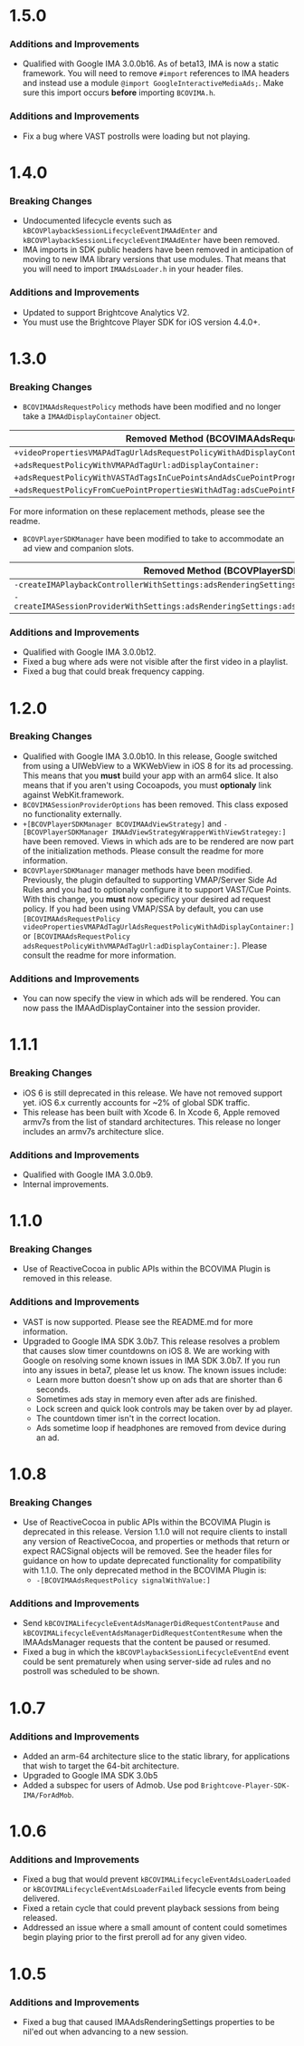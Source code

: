 # 1.5.0
### Additions and Improvements
* Qualified with Google IMA 3.0.0b16. As of beta13, IMA is now a static framework. You will need to remove `#import` references to IMA headers and instead use a module `@import GoogleInteractiveMediaAds;`. Make sure this import occurs **before** importing `BCOVIMA.h`.

### Additions and Improvements
* Fix a bug where VAST postrolls were loading but not playing.

# 1.4.0
### Breaking Changes
* Undocumented lifecycle events such as `kBCOVPlaybackSessionLifecycleEventIMAAdEnter` and `kBCOVPlaybackSessionLifecycleEventIMAAdEnter` have been removed.
* IMA imports in SDK public headers have been removed in anticipation of moving to new IMA library versions that use modules. That means that you will need to import `IMAAdsLoader.h` in your header files.

### Additions and Improvements
* Updated to support Brightcove Analytics V2.
* You must use the Brightcove Player SDK for iOS version 4.4.0+.

# 1.3.0
### Breaking Changes
* `BCOVIMAAdsRequestPolicy` methods have been modified and no longer take a `IMAAdDisplayContainer` object.

| Removed Method (BCOVIMAAdsRequestPolicy)                                                        | Replaced By (BCOVIMAAdsRequestPolicy)                                         |
| ----------------------------------------------------------------------------------------------- | ----------------------------------------------------------------------------- |
| `+videoPropertiesVMAPAdTagUrlAdsRequestPolicyWithAdDisplayContainer:`                           | `+videoPropertiesVMAPAdTagUrlAdsRequestPolicy:`                               |
| `+adsRequestPolicyWithVMAPAdTagUrl:adDisplayContainer:`                                         | `+adsRequestPolicyWithVMAPAdTagUrl:`                                          |
| `+adsRequestPolicyWithVASTAdTagsInCuePointsAndAdsCuePointProgressPolicy:adDisplayContainer:`    | `+adsRequestPolicyWithVASTAdTagsInCuePointsAndAdsCuePointProgressPolicy:`     |
| `+adsRequestPolicyFromCuePointPropertiesWithAdTag:adsCuePointProgressPolicy:adDisplayContainer:`| `+adsRequestPolicyFromCuePointPropertiesWithAdTag:adsCuePointProgressPolicy:` |

For more information on these replacement methods, please see the readme.

* `BCOVPlayerSDKManager` have been modified to take to accommodate an ad view and companion slots.

| Removed Method (BCOVPlayerSDKManager)                                                                  | Replaced By (BCOVPlayerSDKManager)                                                                                                |
| ------------------------------------------------------------------------------------------------------ | --------------------------------------------------------------------------------------------------------------------------------- |
| `-createIMAPlaybackControllerWithSettings:adsRenderingSettings:adsRequestPolicy:viewStrategy:`         | `-createIMAPlaybackControllerWithSettings:adsRenderingSettings:adsRequestPolicy:adContainer:companionSlots:viewStrategy:`         |
| `-createIMASessionProviderWithSettings:adsRenderingSettings:adsRequestPolicy:upstreamSessionProvider:` | `-createIMASessionProviderWithSettings:adsRenderingSettings:adsRequestPolicy:adContainer:companionSlots:upstreamSessionProvider:` |

### Additions and Improvements
* Qualified with Google IMA 3.0.0b12.
* Fixed a bug where ads were not visible after the first video in a playlist.
* Fixed a bug that could break frequency capping.

# 1.2.0
### Breaking Changes
* Qualified with Google IMA 3.0.0b10. In this release, Google switched from using a UIWebView to a WKWebView in iOS 8 for its ad processing. This means that you **must** build your app with an arm64 slice. It also means that if you aren't using Cocoapods, you must **optionaly** link against WebKit.framework.
* `BCOVIMASessionProviderOptions` has been removed. This class exposed no functionality externally.
* `+[BCOVPlayerSDKManager BCOVIMAAdViewStrategy]` and `-[BCOVPlayerSDKManager IMAAdViewStrategyWrapperWithViewStrategey:]` have been removed. Views in which ads are to be rendered are now part of the initialization methods. Please consult the readme for more information.
* `BCOVPlayerSDKManager` manager methods have been modified. Previously, the plugin defaulted to supporting VMAP/Server Side Ad Rules and you had to optionaly configure it to support VAST/Cue Points. With this change, you **must** now specificy your desired ad request policy. If you had been using VMAP/SSA by default, you can use `[BCOVIMAAdsRequestPolicy videoPropertiesVMAPAdTagUrlAdsRequestPolicyWithAdDisplayContainer:]` or `[BCOVIMAAdsRequestPolicy adsRequestPolicyWithVMAPAdTagUrl:adDisplayContainer:]`. Please consult the readme for more information.

### Additions and Improvements
* You can now specify the view in which ads will be rendered. You can now pass the IMAAdDisplayContainer into the session provider.

# 1.1.1
### Breaking Changes
* iOS 6 is still deprecated in this release. We have not removed support yet.  iOS 6.x currently accounts for ~2% of global SDK traffic.
* This release has been built with Xcode 6. In Xcode 6, Apple removed armv7s from the list of standard architectures. This release no longer includes an armv7s architecture slice.

### Additions and Improvements
* Qualified with Google IMA 3.0.0b9.
* Internal improvements.


# 1.1.0

### Breaking Changes
* Use of ReactiveCocoa in public APIs within the BCOVIMA Plugin is removed in this release.

### Additions and Improvements
* VAST is now supported. Please see the README.md for more information.
* Upgraded to Google IMA SDK 3.0b7. This release resolves a problem that causes slow timer countdowns on iOS 8. We are working with Google on resolving some known issues in IMA SDK 3.0b7.  If you run into any issues in beta7, please let us know. The known issues include:
    * Learn more button doesn't show up on ads that are shorter than 6 seconds.
    * Sometimes ads stay in memory even after ads are finished.
    * Lock screen and quick look controls may be taken over by ad player.
    * The countdown timer isn't in the correct location.
    * Ads sometime loop if headphones are removed from device during an ad.

# 1.0.8

### Breaking Changes
* Use of ReactiveCocoa in public APIs within the BCOVIMA Plugin is deprecated in this release. Version 1.1.0 will not require clients to install any version of ReactiveCocoa, and properties or methods that return or expect RACSignal objects will be removed. See the header files for guidance on how to update deprecated functionality for compatibility with 1.1.0. The only deprecated method in the BCOVIMA Plugin is:
  * `-[BCOVIMAAdsRequestPolicy signalWithValue:]`

### Additions and Improvements
* Send `kBCOVIMALifecycleEventAdsManagerDidRequestContentPause` and `kBCOVIMALifecycleEventAdsManagerDidRequestContentResume` when the IMAAdsManager requests that the content be paused or resumed.
* Fixed a bug in which the `kBCOVPlaybackSessionLifecycleEventEnd` event could be sent prematurely when using server-side ad rules and no postroll was scheduled to be shown.

# 1.0.7

### Additions and Improvements
* Added an arm-64 architecture slice to the static library, for applications that wish to target the 64-bit architecture.
* Upgraded to Google IMA SDK 3.0b5
* Added a subspec for users of Admob.  Use pod `Brightcove-Player-SDK-IMA/ForAdMob`.


# 1.0.6

### Additions and Improvements
* Fixed a bug that would prevent `kBCOVIMALifecycleEventAdsLoaderLoaded` or `kBCOVIMALifecycleEventAdsLoaderFailed` lifecycle events from being delivered.
* Fixed a retain cycle that could prevent playback sessions from being released.
* Addressed an issue where a small amount of content could sometimes begin playing prior to the first preroll ad for any given video.

# 1.0.5

### Additions and Improvements
* Fixed a bug that caused IMAAdsRenderingSettings properties to be nil'ed out when advancing to a new session.
